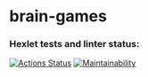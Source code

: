 # brain-games
### Hexlet tests and linter status:
[![Actions Status](https://github.com/Kaun/python-project-lvl1/workflows/hexlet-check/badge.svg)](https://github.com/Kaun/python-project-lvl1/actions)
[![Maintainability](https://api.codeclimate.com/v1/badges/44435f40524fc87b77d7/maintainability)](https://codeclimate.com/github/Kaun/python-project-lvl1/maintainability)
